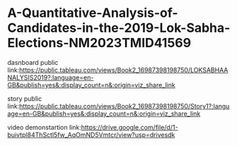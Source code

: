 # A-Quantitative-Analysis-of-Candidates-in-the-2019-Lok-Sabha-Elections-NM2023TMID41569


dasnboard public link:https://public.tableau.com/views/Book2_16987398198750/LOKSABHAANALYSIS2019?:language=en-GB&publish=yes&:display_count=n&:origin=viz_share_link

story public link:https://public.tableau.com/views/Book2_16987398198750/Story1?:language=en-GB&publish=yes&:display_count=n&:origin=viz_share_link

video demonstartion link:https://drive.google.com/file/d/1-buivtpl84ThSctl5fw_AqOmND5Vmtcr/view?usp=drivesdk
